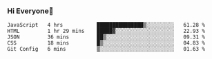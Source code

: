 ### Hi Everyone👋
<!--START_SECTION:waka-->
```text
JavaScript   4 hrs           ███████████████▒░░░░░░░░░   61.28 % 
HTML         1 hr 29 mins    █████▓░░░░░░░░░░░░░░░░░░░   22.93 % 
JSON         36 mins         ██▒░░░░░░░░░░░░░░░░░░░░░░   09.31 % 
CSS          18 mins         █▒░░░░░░░░░░░░░░░░░░░░░░░   04.83 % 
Git Config   6 mins          ▒░░░░░░░░░░░░░░░░░░░░░░░░   01.63 % 
```
<!--END_SECTION:waka-->


<!--
**YeonSeong-Lee/YeonSeong-Lee** is a ✨ _special_ ✨ repository because its `README.md` (this file) appears on your GitHub profile.

Here are some ideas to get you started:

- 🔭 I’m currently working on ...
- 🌱 I’m currently learning ...
- 👯 I’m looking to collaborate on ...
- 🤔 I’m looking for help with ...
- 💬 Ask me about ...
- 📫 How to reach me: ...
- 😄 Pronouns: ...
- ⚡ Fun fact: ...
-->
